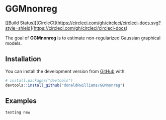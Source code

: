 
<!-- README.md is generated from README.Rmd. Please edit that file -->

# GGMnonreg

\[\[Build
Status\]\[\[CircleCI\](<https://circleci.com/gh/circleci/circleci-docs.svg?style=shield>\](<https://circleci.com/gh/circleci/circleci-docs>)

The goal of **GGMnonreg** is to estimate non-regularized Gaussian
graphical models.

## Installation

You can install the development version from
[GitHub](https://github.com/) with:

``` r
# install.packages("devtools")
devtools::install_github("donaldRwilliams/GGMnonreg")
```

## Examples

``` r
testing new
```
